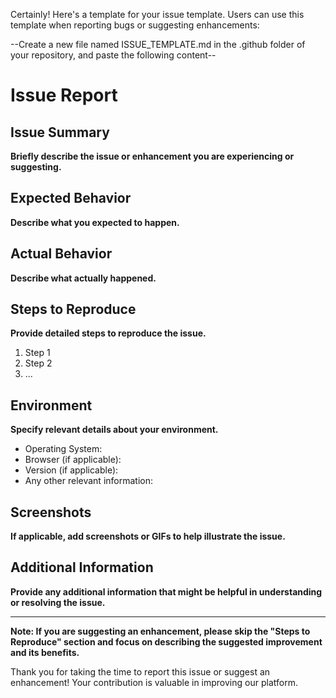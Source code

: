 Certainly! Here's a template for your issue template. Users can use this template when reporting bugs or suggesting enhancements:

--Create a new file named ISSUE_TEMPLATE.md in the .github folder of your repository, and paste the following content--

# Issue Report

## Issue Summary

**Briefly describe the issue or enhancement you are experiencing or suggesting.**

## Expected Behavior

**Describe what you expected to happen.**

## Actual Behavior

**Describe what actually happened.**

## Steps to Reproduce

**Provide detailed steps to reproduce the issue.**

1. Step 1
2. Step 2
3. ...

## Environment

**Specify relevant details about your environment.**

- Operating System:
- Browser (if applicable):
- Version (if applicable):
- Any other relevant information:

## Screenshots

**If applicable, add screenshots or GIFs to help illustrate the issue.**

## Additional Information

**Provide any additional information that might be helpful in understanding or resolving the issue.**

---

**Note: If you are suggesting an enhancement, please skip the "Steps to Reproduce" section and focus on describing the suggested improvement and its benefits.**

Thank you for taking the time to report this issue or suggest an enhancement! Your contribution is valuable in improving our platform.